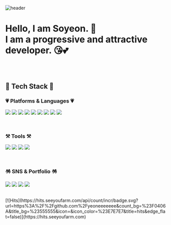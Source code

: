 ![header](https://capsule-render.vercel.app/api?type=wave&color=auto&height=300&section=header&text=Soyeon's%20Github&fontSize=70)



# Hello, I am Soyeon. 👋 <br> I am a progressive and attractive developer. 😘💕

<br>
<br>

## 💼 Tech Stack 💼
### 💗 Platforms & Languages 💗

<img src="https://img.shields.io/badge/Java-007396.svg?style=flat&logo=Java&logoColor=white"/> <img src="https://img.shields.io/badge/HTML5-E34F26?style=flat&logo=HTML5&logoColor=white"/> <img src="https://img.shields.io/badge/CSS3-1572B6?style=flat&logo=CSS3&logoColor=white"/> <img src="https://img.shields.io/badge/Javascript-F7DF1E?style=flat&logo=Javascript&logoColor=white"/> <img src="https://img.shields.io/badge/Jquery-0769AD?style=flat&logo=Jquery&logoColor=white"/> <img src="https://img.shields.io/badge/Oracle-F80000?style=flat&logo=Oracle&logoColor=white"/> <img src="https://img.shields.io/badge/Spring-6DB33F?style=flat&logo=Spring&logoColor=white"/> <img src="https://img.shields.io/badge/SpringBoot-6DB33F?style=flat&logo=SpringBoot&logoColor=white"/> <img src="https://img.shields.io/badge/Bootstrap-7952B3?style=flat&logo=Bootstrap&logoColor=white"/>

<br>

### ⚒️ Tools ⚒️
<img src="https://img.shields.io/badge/Eclipse IDE-2C2255?style=flat&logo=Eclipse IDE&logoColor=white"/> <img src="https://img.shields.io/badge/Visual Studio Code-007ACC?style=flat&logo=Visual Studio Code&logoColor=white"/> <img src="https://img.shields.io/badge/Apachetomcat-F8DC75?style=flat&logo=Apachetomcat&logoColor=white"/> <img src="https://img.shields.io/badge/Github-181717?style=flat&logo=Github&logoColor=white"/>

<br>

### 🪅 SNS & Portfolio 🪅
<img src="https://img.shields.io/badge/Gmail-EA4335?style=flat&logo=Gmail&logoColor=white"/> <img src="https://img.shields.io/badge/Tistory-000000?style=flat&logo=Tistory&logoColor=white"/> <img src="https://img.shields.io/badge/Naver-03C75A?style=flat&logo=Naver&logoColor=white"/> <img src="https://img.shields.io/badge/Notion-000000?style=flat&logo=Notion&logoColor=white"/>
<!-- <img src="https://img.shields.io/badge/Instagram-E4405F?style=flat&logo=Instagram&logoColor=white"/> --!>

<br>

[![Hits](https://hits.seeyoufarm.com/api/count/incr/badge.svg?url=https%3A%2F%2Fgithub.com%2Fyeoneeeeeee&count_bg=%23F0406A&title_bg=%23555555&icon=&icon_color=%23E7E7E7&title=hits&edge_flat=false)](https://hits.seeyoufarm.com)

<!--![Top Langs](https://github-readme-stats.vercel.app/api/top-langs/?username=yeoneeeeeee&layout=compact)--!>

<!--[![Velog's GitHub stats](https://velog-readme-stats.vercel.app/api?name=eungyeole)](https://github.com/eungyeole/velog-readme-stats)--!>

<!--<img src="https://github-readme-stats.vercel.app/api/top-langs/?username=soyeon&layout=compact">--!>
<br><br>
<!--<img src="https://github-readme-stats.vercel.app/api?username=soyeon&show_icons=true">--!>

<!--[![조회수](https://hits.seeyoufarm.com/api/count/incr/badge.svg?url=https%3A%2F%2Fgithub.com%2Fgjbae1212%2Fhit-counter)]--!>

<!--[![Anurag's GitHub stats](https://github-readme-stats.vercel.app/api?username=yeoneeeeeee)](https://github.com/yeoneeeeeee/github-readme-stats)--!>



